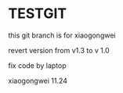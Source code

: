 # TESTGIT
this git branch is for xiaogongwei

revert version from v1.3 to v 1.0

fix code by laptop

xiaogongwei 11.24
